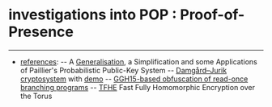# investigations into POP : Proof-of-Presence
---------------
- [references](./whitepapers):
-- A [Generalisation](http://www.brics.dk/RS/00/45/), a Simplification and some Applications of Paillier's Probabilistic Public-Key System 
-- [Damgård–Jurik cryptosystem](https://en.wikipedia.org/wiki/Damg%C3%A5rd%E2%80%93Jurik_cryptosystem) with [demo](http://security.hsr.ch/msevote/damgardjurik)
-- [GGH15-based obfuscation of read-once branching programs](https://github.com/shaih/BPobfus.git)
-- [TFHE](https://tfhe.github.io/tfhe/) Fast Fully Homomorphic Encryption over the Torus
